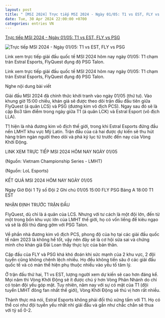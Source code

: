 ```yaml
---
layout: post
title: " [MSI 2024] Trực tiếp MSI 2024 - Ngày 01/05: T1 vs EST, FLY vs PSG"
date: Tue, 30 Apr 2024 22:00:00 +0700
categories: entries VN
---
```

[Trực tiếp MSI 2024 - Ngày 01/05: T1 vs EST, FLY vs PSG](https://thethao247.vn/400-truc-tiep-msi-2024-ngay-01-05-t1-vs-est-fly-vs-psg-d326030.html)

![Trực tiếp MSI 2024 - Ngày 01/05: T1 vs EST, FLY vs PSG](https://cdn-img.thethao247.vn/storage/files/haibui/social-thumb/2024/05/01/chrome-io0sgseerr-1714542980-125950avatar.png)

Link xem trực tiếp giải đấu quốc tế MSI 2024 hôm nay ngày 01/05: T1 chạm trán Estral Esports, FlyQuest đụng độ PSG Talon.

Link xem trực tiếp giải đấu quốc tế MSI 2024 hôm nay ngày 01/05: T1 chạm trán Estral Esports, FlyQuest đụng độ PSG Talon.

Nghe nội dung bài viết

Giải đấu MSI 2024 đã chính thức khởi tranh vào ngày 01/05 (thứ tư). Vào khung giờ 15:00 chiều, khán giả sẽ được theo dõi trận đấu đầu tiên giữa FlyQuest (á quân LCS) và PSG (đương kim vô địch PCS). Ngay sau đó sẽ là cặp Bo3 tâm điểm trong ngày giữa T1 (á quân LCK) và Estral Esport (vô địch LLA).

T1 hiện là nhà đương kim vô địch thế giới, trong khi Estral Esports đứng đầu nền LMHT khu vực Mỹ Latin. Trận đấu của cả hai được dự kiến sẽ thu hút hàng trăm ngàn người theo dõi và phá kỷ lục từ trước đến nay của Vòng Khởi Động.

LINK XEM TRỰC TIẾP MSI 2024 HÔM NAY NGÀY 01/05

(Nguồn: Vietnam Championship Series - LMHT)

(Nguồn: LoL Esports)

KẾT QUẢ MSI 2024 HÔM NAY NGÀY 01/05

Ngày Giờ Đội 1 Tỷ số Đội 2 Ghi chú 01/05 15:00 FLY PSG Bảng A 18:00 T1 EST

NHẬN ĐỊNH TRƯỚC TRẬN ĐẤU

FlyQuest, dù chỉ là á quân của LCS. Nhưng với tư cách là một đội lớn, đến từ một trong bốn khu vực lớn của LMHT thế giới, họ có vốn liếng để kiêu ngạo và sẽ là đối thủ đáng gờm với PSG Talon.

Về phần nhà đương kim vô địch PCS, phong độ của họ tại các giải đấu quốc tế năm 2023 là không hề tốt, vậy nên đây sẽ là cơ hội sửa sai và chứng minh cho khán giả Đài Loan thấy thực lực của bản thân.

Cặp đấu của FLY và PSG khá khó đoán khi sức mạnh của 2 khu vực, 2 đội tuyển cũng không chênh lệch nhiều. Họ đều không tiến sâu ở các giải đấu quốc tế và có màn thể hiện phụ thuộc nhiều vào yếu tố tâm lý.

Ở trận đấu thứ hai, T1 vs EST, lượng người xem dự kiến sẽ cao hơn đáng kể. Mọi năm thì Vòng Khởi Động sẽ ít được chú ý hơn Vòng Phân Nhánh do chỉ có toàn đội yếu góp mặt. Tuy nhiên, năm nay với sự có mặt của T1 (đội tuyển LMHT đông fan nhất thế giới), Vòng Khởi Động sẽ thú vị hơn rất nhiều.

Thành thực mà nói, Estral Esports không phải đối thủ xứng tầm với T1. Họ có thể coi như đội tuyển yếu nhất nhì giải đấu và gần như chắc chắn sẽ thua với tỷ số 0-2.

